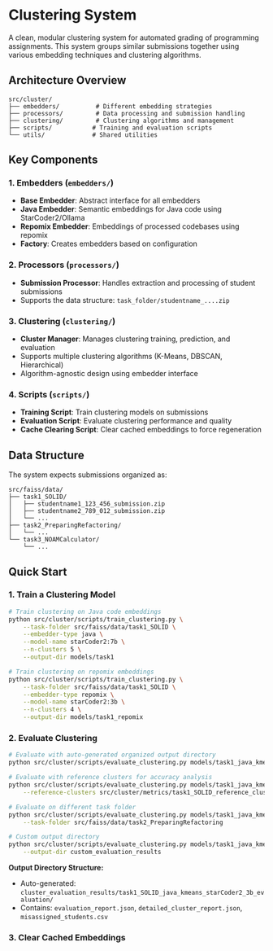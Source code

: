 # Clustering System

A clean, modular clustering system for automated grading of programming assignments. This system groups similar submissions together using various embedding techniques and clustering algorithms.

## Architecture Overview

```
src/cluster/
├── embedders/          # Different embedding strategies
├── processors/         # Data processing and submission handling  
├── clustering/         # Clustering algorithms and management
├── scripts/           # Training and evaluation scripts
└── utils/             # Shared utilities
```

## Key Components

### 1. Embedders (`embedders/`)
- **Base Embedder**: Abstract interface for all embedders
- **Java Embedder**: Semantic embeddings for Java code using StarCoder2/Ollama
- **Repomix Embedder**: Embeddings of processed codebases using repomix
- **Factory**: Creates embedders based on configuration

### 2. Processors (`processors/`)
- **Submission Processor**: Handles extraction and processing of student submissions
- Supports the data structure: `task_folder/studentname_....zip`

### 3. Clustering (`clustering/`)
- **Cluster Manager**: Manages clustering training, prediction, and evaluation
- Supports multiple clustering algorithms (K-Means, DBSCAN, Hierarchical)
- Algorithm-agnostic design using embedder interface

### 4. Scripts (`scripts/`)
- **Training Script**: Train clustering models on submissions
- **Evaluation Script**: Evaluate clustering performance and quality
- **Cache Clearing Script**: Clear cached embeddings to force regeneration

## Data Structure

The system expects submissions organized as:
```
src/faiss/data/
├── task1_SOLID/
│   ├── studentname1_123_456_submission.zip
│   ├── studentname2_789_012_submission.zip
│   └── ...
├── task2_PreparingRefactoring/
│   └── ...
└── task3_NOAMCalculator/
    └── ...
```

## Quick Start

### 1. Train a Clustering Model

```bash
# Train clustering on Java code embeddings
python src/cluster/scripts/train_clustering.py \
    --task-folder src/faiss/data/task1_SOLID \
    --embedder-type java \
    --model-name starCoder2:7b \
    --n-clusters 5 \
    --output-dir models/task1

# Train clustering on repomix embeddings  
python src/cluster/scripts/train_clustering.py \
    --task-folder src/faiss/data/task1_SOLID \
    --embedder-type repomix \
    --model-name starCoder2:3b \
    --n-clusters 4 \
    --output-dir models/task1_repomix
```

### 2. Evaluate Clustering

```bash
# Evaluate with auto-generated organized output directory
python src/cluster/scripts/evaluate_clustering.py models/task1_java_kmeans

# Evaluate with reference clusters for accuracy analysis
python src/cluster/scripts/evaluate_clustering.py models/task1_java_kmeans \
    --reference-clusters src/cluster/metrics/task1_SOLID_reference_clusters.csv

# Evaluate on different task folder
python src/cluster/scripts/evaluate_clustering.py models/task1_java_kmeans \
    --task-folder src/faiss/data/task2_PreparingRefactoring

# Custom output directory
python src/cluster/scripts/evaluate_clustering.py models/task1_java_kmeans \
    --output-dir custom_evaluation_results
```

**Output Directory Structure:**
- Auto-generated: `cluster_evaluation_results/task1_SOLID_java_kmeans_starCoder2_3b_evaluation/`
- Contains: `evaluation_report.json`, `detailed_cluster_report.json`, `misassigned_students.csv`

### 3. Clear Cached Embeddings

```
